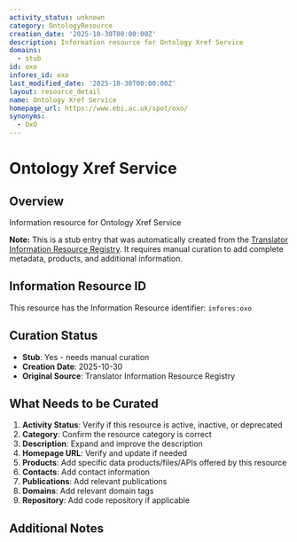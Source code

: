 ```yaml
---
activity_status: unknown
category: OntologyResource
creation_date: '2025-10-30T00:00:00Z'
description: Information resource for Ontology Xref Service
domains:
  - stub
id: oxo
infores_id: oxo
last_modified_date: '2025-10-30T00:00:00Z'
layout: resource_detail
name: Ontology Xref Service
homepage_url: https://www.ebi.ac.uk/spot/oxo/
synonyms:
  - OxO
---
```


# Ontology Xref Service

## Overview

Information resource for Ontology Xref Service

**Note:** This is a stub entry that was automatically created from the [Translator Information Resource Registry](https://biolink.github.io/information-resource-registry/). It requires manual curation to add complete metadata, products, and additional information.

## Information Resource ID

This resource has the Information Resource identifier: `infores:oxo`

## Curation Status

- **Stub**: Yes - needs manual curation
- **Creation Date**: 2025-10-30
- **Original Source**: Translator Information Resource Registry

## What Needs to be Curated

1. **Activity Status**: Verify if this resource is active, inactive, or deprecated
2. **Category**: Confirm the resource category is correct
3. **Description**: Expand and improve the description
4. **Homepage URL**: Verify and update if needed
5. **Products**: Add specific data products/files/APIs offered by this resource
6. **Contacts**: Add contact information
7. **Publications**: Add relevant publications
8. **Domains**: Add relevant domain tags
9. **Repository**: Add code repository if applicable

## Additional Notes
